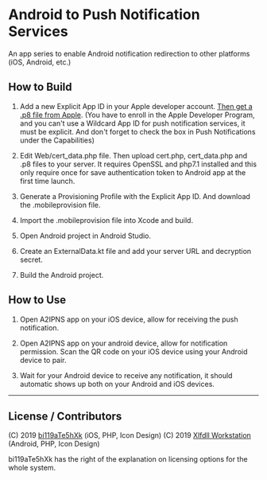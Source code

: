 # Android to Push Notification Services
An app series to enable Android notification redirection to other platforms (iOS, Android, etc.)

## How to Build

1. Add a new Explicit App ID in your Apple developer account. [Then get a .p8 file from Apple](https://developer.apple.com/documentation/usernotifications/setting_up_a_remote_notification_server/establishing_a_token-based_connection_to_apns). (You have to enroll in the Apple Developer Program, and you can't use a Wildcard App ID for push notification services, it must be explicit. And don't forget to check the box in Push Notifications under the Capabilities)

2. Edit Web/cert_data.php file. Then upload cert.php, cert_data.php and .p8 files to your server. It requires OpenSSL and php7.1 installed and this only require once for save authentication token to Android app at the first time launch.

3. Generate a Provisioning Profile with the Explicit App ID. And download the .mobileprovision file.

4. Import the .mobileprovision file into Xcode and build.

5. Open Android project in Android Studio.

6. Create an ExternalData.kt file and add your server URL and decryption secret.

7. Build the Android project.


## How to Use

1. Open A2IPNS app on your iOS device, allow for receiving the push notification.

2. Open A2IPNS app on your android device, allow for notification permission. Scan the QR code on your iOS device using your Android device to pair.

3. Wait for your Android device to receive any notification, it should automatic shows up both on your Android and iOS devices.

--------------------------------------
## License / Contributors

(C) 2019 [bi119aTe5hXk](https://blog.bi119ate5hxk.net) (iOS, PHP, Icon Design)
(C) 2019 [Xlfdll Workstation](https://xlfdll.github.io) (Android, PHP, Icon Design)

bi119aTe5hXk has the right of the explanation on licensing options for the whole system.
